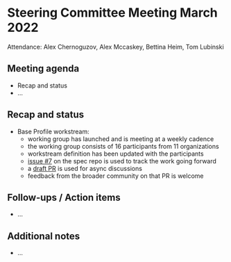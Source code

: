 # Steering Committee Meeting March 2022

Attendance: Alex Chernoguzov, Alex Mccaskey, Bettina Heim, Tom Lubinski

## Meeting agenda

- Recap and status
- ...

## Recap and status

- Base Profile workstream:
  - working group has launched and is meeting at a weekly cadence
  - the working group consists of 16 participants from 11 organizations
  - workstream definition has been updated with the participants
  - [issue #7](https://github.com/qir-alliance/qir-spec/issues/7) on the spec
    repo is used to track the work going forward
  - a [draft PR](https://github.com/qir-alliance/qir-spec/pull/12) is used for
    async discussions
  - feedback from the broader community on that PR is welcome

## Follow-ups / Action items

- ...

## Additional notes

- ...
